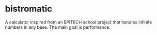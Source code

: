 # bistromatic
A calculator inspired from an EPITECH school project that handles infinite numbers in any base. The main goal is performance.
